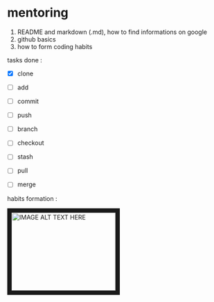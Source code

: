# mentoring

1. README and markdown (.md), how to find informations on google 
1. github basics
2. how to form coding habits



tasks done :

- [x] clone 
- [ ] add
- [ ] commit 
- [ ] push 
- [ ] branch 
- [ ] checkout 
- [ ] stash
- [ ] pull
- [ ] merge 


habits formation :


<a href="http://www.youtube.com/watch?feature=player_embedded&v=Wcs2PFz5q6g
" target="_blank"><img src="http://img.youtube.com/vi/Wcs2PFz5q6g/0.jpg" 
alt="IMAGE ALT TEXT HERE" width="240" height="180" border="10" /></a>
